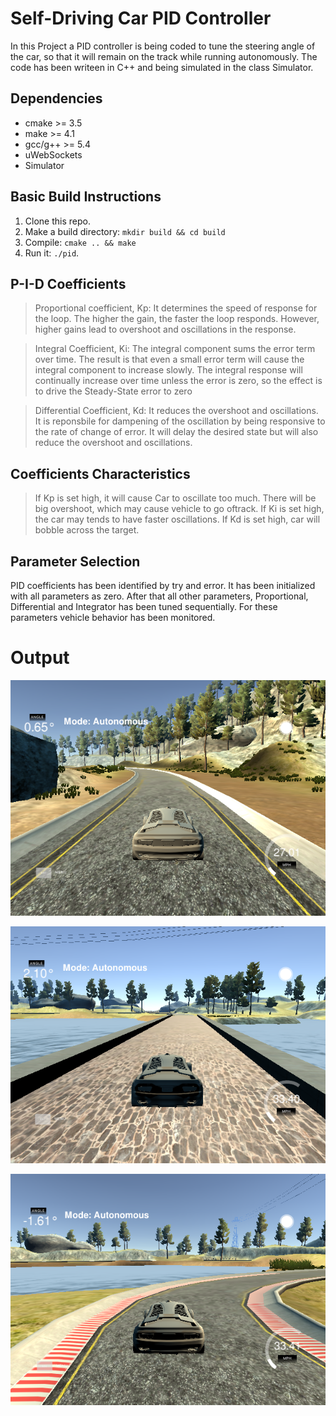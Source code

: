 # Self-Driving Car PID Controller

In this Project a PID controller is being coded to tune the steering angle of the car, so that it will remain on the track while running autonomously. The code has been writeen in C++ and being simulated in the class Simulator.


## Dependencies

* cmake >= 3.5
* make >= 4.1
* gcc/g++ >= 5.4
* uWebSockets
* Simulator

## Basic Build Instructions

1. Clone this repo.
2. Make a build directory: `mkdir build && cd build`
3. Compile: `cmake .. && make`
4. Run it: `./pid`. 

## P-I-D Coefficients

> Proportional coefficient, Kp: It determines the speed of response for the loop. The higher the  gain, the faster the loop responds. However, higher gains lead to overshoot and oscillations in the response. 

> Integral Coefficient, Ki: The integral component sums the error term over time. The result is that even a small error term will cause the integral component to increase slowly. The integral response will continually increase over time unless the error is zero, so the effect is to drive the Steady-State error to zero

> Differential Coefficient, Kd: It reduces the overshoot and oscillations. It is reponsbile for dampening of the oscillation by being responsive to the rate of change of error. It will delay the desired state but will also reduce the overshoot and oscillations. 

## Coefficients Characteristics
> If Kp is set high, it will cause Car to oscillate too much. There will be big  overshoot, which may cause vehicle to go oftrack. 
> If Ki is set high, the car may tends to have faster oscillations.
> If Kd is set high, car will bobble across the target. 

## Parameter Selection
PID coefficients has been identified by try and error. It has been initialized with all parameters as zero. After that all other parameters, Proportional, Differential and Integrator has been tuned sequentially. For these parameters vehicle behavior has been monitored. 

# Output
![](https://github.com/ermadhukar/SDCND_T2_P4_PID_Controller/blob/master/Images/T2P4_PID1.png)

![](https://github.com/ermadhukar/SDCND_T2_P4_PID_Controller/blob/master/Images/T2P4_PID2.png)

![](https://github.com/ermadhukar/SDCND_T2_P4_PID_Controller/blob/master/Images/T2P4_PID3.png)
